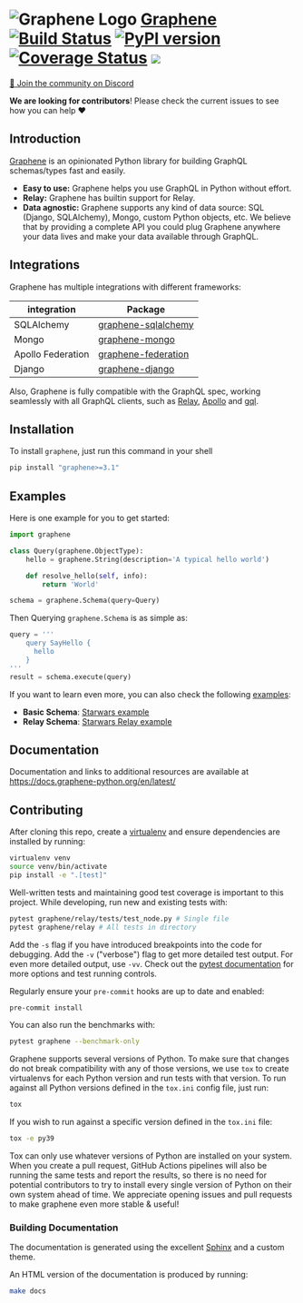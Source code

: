 # ![Graphene Logo](http://graphene-python.org/favicon.png) [Graphene](http://graphene-python.org) [![Build Status](https://travis-ci.org/graphql-python/graphene.svg?branch=master)](https://travis-ci.org/graphql-python/graphene) [![PyPI version](https://badge.fury.io/py/graphene.svg)](https://badge.fury.io/py/graphene) [![Coverage Status](https://coveralls.io/repos/graphql-python/graphene/badge.svg?branch=master&service=github)](https://coveralls.io/github/graphql-python/graphene?branch=master) [![](https://dcbadge.vercel.app/api/server/T6Gp6NFYHe?style=flat)](https://discord.gg/T6Gp6NFYHe)

[💬 Join the community on Discord](https://discord.gg/T6Gp6NFYHe)

**We are looking for contributors**! Please check the current issues to see how you can help ❤️

## Introduction

[Graphene](http://graphene-python.org) is an opinionated Python library for building GraphQL schemas/types fast and easily.

- **Easy to use:** Graphene helps you use GraphQL in Python without effort.
- **Relay:** Graphene has builtin support for Relay.
- **Data agnostic:** Graphene supports any kind of data source: SQL (Django, SQLAlchemy), Mongo, custom Python objects, etc.
  We believe that by providing a complete API you could plug Graphene anywhere your data lives and make your data available
  through GraphQL.

## Integrations

Graphene has multiple integrations with different frameworks:

| integration       | Package                                                                                 |
| ----------------- | --------------------------------------------------------------------------------------- |
| SQLAlchemy        | [graphene-sqlalchemy](https://github.com/graphql-python/graphene-sqlalchemy/)           |
| Mongo             | [graphene-mongo](https://github.com/graphql-python/graphene-mongo/)                     |
| Apollo Federation | [graphene-federation](https://github.com/graphql-python/graphene-federation/)           |
| Django            | [graphene-django](https://github.com/graphql-python/graphene-django/)                   |

Also, Graphene is fully compatible with the GraphQL spec, working seamlessly with all GraphQL clients, such as [Relay](https://github.com/facebook/relay), [Apollo](https://github.com/apollographql/apollo-client) and [gql](https://github.com/graphql-python/gql).

## Installation

To install `graphene`, just run this command in your shell

```bash
pip install "graphene>=3.1"
```

## Examples

Here is one example for you to get started:

```python
import graphene

class Query(graphene.ObjectType):
    hello = graphene.String(description='A typical hello world')

    def resolve_hello(self, info):
        return 'World'

schema = graphene.Schema(query=Query)
```

Then Querying `graphene.Schema` is as simple as:

```python
query = '''
    query SayHello {
      hello
    }
'''
result = schema.execute(query)
```

If you want to learn even more, you can also check the following [examples](examples/):

- **Basic Schema**: [Starwars example](examples/starwars)
- **Relay Schema**: [Starwars Relay example](examples/starwars_relay)

## Documentation

Documentation and links to additional resources are available at
https://docs.graphene-python.org/en/latest/

## Contributing

After cloning this repo, create a [virtualenv](https://virtualenv.pypa.io/en/stable/) and ensure dependencies are installed by running:

```sh
virtualenv venv
source venv/bin/activate
pip install -e ".[test]"
```

Well-written tests and maintaining good test coverage is important to this project. While developing, run new and existing tests with:

```sh
pytest graphene/relay/tests/test_node.py # Single file
pytest graphene/relay # All tests in directory
```

Add the `-s` flag if you have introduced breakpoints into the code for debugging.
Add the `-v` ("verbose") flag to get more detailed test output. For even more detailed output, use `-vv`.
Check out the [pytest documentation](https://docs.pytest.org/en/latest/) for more options and test running controls.

Regularly ensure your `pre-commit` hooks are up to date and enabled:

```sh
pre-commit install
```

You can also run the benchmarks with:

```sh
pytest graphene --benchmark-only
```

Graphene supports several versions of Python. To make sure that changes do not break compatibility with any of those versions, we use `tox` to create virtualenvs for each Python version and run tests with that version. To run against all Python versions defined in the `tox.ini` config file, just run:

```sh
tox
```

If you wish to run against a specific version defined in the `tox.ini` file:

```sh
tox -e py39
```

Tox can only use whatever versions of Python are installed on your system. When you create a pull request, GitHub Actions pipelines will also be running the same tests and report the results, so there is no need for potential contributors to try to install every single version of Python on their own system ahead of time. We appreciate opening issues and pull requests to make graphene even more stable & useful!

### Building Documentation

The documentation is generated using the excellent [Sphinx](http://www.sphinx-doc.org/) and a custom theme.

An HTML version of the documentation is produced by running:

```sh
make docs
```
